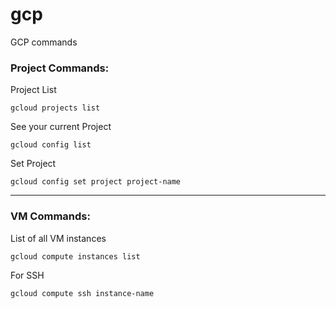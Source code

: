 # gcp
GCP commands

### Project Commands:
Project List
```
gcloud projects list
```

See your current Project
```
gcloud config list
```

Set Project
```
gcloud config set project project-name
```
---
### VM Commands:
List of all VM instances
```
gcloud compute instances list
```

For SSH
```
gcloud compute ssh instance-name
```
